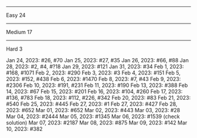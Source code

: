-------
Easy 24

-------
Medium 17

-------
Hard 3

Jan 24, 2023: #26, #70
Jan 25, 2023: #27, #35
Jan 26, 2023: #66, #88
Jan 28, 2023: #2, #4, #?18
Jan 29, 2023: #121
Jan 31, 2023: #34
Feb 1, 2023: #168, #1071
Feb 2, 2023: #290
Feb 3, 2023: #3
Feb 4, 2023: #151
Feb 5, 2023: #152, #438
Feb 6, 2023: #1470
Feb 8, 2023: #7, #43
Feb 9, 2023: #2306
Feb 10, 2023: #191, #231
Feb 11, 2023: #190
Feb 13, 2023: #388
Feb 14, 2023: #67
Feb 15, 2023: #201
Feb 16, 2023: #104, #260
Feb 17, 2023: #136, #783
Feb 18, 2023: #112, #226, #342
Feb 20, 2023: #83
Feb 21, 2023: #540
Feb 25, 2023: #445
Feb 27, 2023: #1
Feb 27, 2023: #427
Feb 28, 2023: #652
Mar 01, 2023: #652
Mar 02, 2023: #443
Mar 03, 2023: #28
Mar 04, 2023: #2444
Mar 05, 2023: #1345
Mar 06, 2023: #1539 (check solution)
Mar 07, 2023: #2187
Mar 08, 2023: #875
Mar 09, 2023: #142
Mar 10, 2023: #382